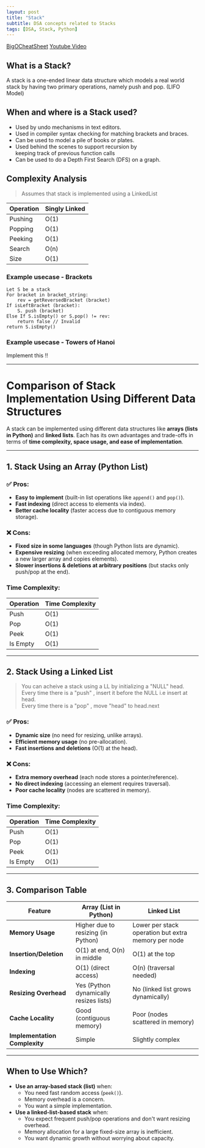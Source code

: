 ```yaml
---
layout: post
title: "Stack"
subtitle: DSA concepts related to Stacks
tags: [DSA, Stack, Python]
---
```


[BigOCheatSheet](https://www.bigocheatsheet.com/)
[Youtube Video](https://youtu.be/L3ud3rXpIxA?list=PLDV1Zeh2NRsB6SWUrDFW2RmDotAfPbeHu)

## What is a Stack?
A stack is a one-ended linear data structure which models a real world stack by having two primary operations, namely push and	pop. (LIFO Model)

## When and where is a Stack used?	
- Used by undo mechanisms in text editors.	
- Used in compiler syntax checking for matching	
brackets and braces.	
- Can be used to model a pile of books or	plates.	
- Used behind the scenes to support recursion by	
keeping track of previous function calls	
- Can be used to do a Depth First Search (DFS) on a graph.	

## Complexity Analysis
> Assumes that stack is implemented using a LinkedList

Operation  | Singly Linked
----|--------
Pushing | O(1)
Popping | O(1)
Peeking | O(1)
Search | O(n)
Size | O(1) 

### Example usecase - Brackets
``` PusedoCode	
Let S be a stack	
For bracket in bracket_string:  	
    rev = getReversedBracket (bracket)	
If isLeftBracket (bracket): 	
    S. push (bracket)           	
Else If S.isEmpty() or S.pop() != rev:      	
    return false // Invalid     
return S.isEmpty()
```

### Example usecase - Towers of Hanoi
<span class="highlight-red">Implement this !! </span>

-------
# **Comparison of Stack Implementation Using Different Data Structures**

A stack can be implemented using different data structures like **arrays (lists in Python)** and **linked lists**. Each has its own advantages and trade-offs in terms of **time complexity, space usage, and ease of implementation**.

---

## **1. Stack Using an Array (Python List)**

### ✅ **Pros**:
- **Easy to implement** (built-in list operations like `append()` and `pop()`).
- **Fast indexing** (direct access to elements via index).
- **Better cache locality** (faster access due to contiguous memory storage).

### ❌ **Cons**:
- **Fixed size in some languages** (though Python lists are dynamic).
- **Expensive resizing** (when exceeding allocated memory, Python creates a new larger array and copies elements).
- **Slower insertions & deletions at arbitrary positions** (but stacks only push/pop at the end).

### **Time Complexity**:

Operation | Time Complexity
----------|---------------
Push      | O(1)
Pop       | O(1)
Peek      | O(1)
Is Empty  | O(1)

---

## **2. Stack Using a Linked List**

> You can acheive a stack using a LL by initializing a "NULL" head.     
> Every time there is a "push" , insert it before the NULL i.e insert at head.      
> Every time there is a "pop" , move "head" to head.next

### ✅ **Pros**:
- **Dynamic size** (no need for resizing, unlike arrays).
- **Efficient memory usage** (no pre-allocation).
- **Fast insertions and deletions** (O(1) at the head).

### ❌ **Cons**:
- **Extra memory overhead** (each node stores a pointer/reference).
- **No direct indexing** (accessing an element requires traversal).
- **Poor cache locality** (nodes are scattered in memory).

### **Time Complexity**:
Operation | Time Complexity
----------|---------------
Push      | O(1)
Pop       | O(1)
Peek      | O(1)
Is Empty  | O(1)

---

## **3. Comparison Table**
Feature | **Array (List in Python)** | **Linked List**
--------|----------------|------------
**Memory Usage** | Higher due to resizing (in Python) | Lower per stack operation but extra memory per node
**Insertion/Deletion** | O(1) at end, O(n) in middle | O(1) at the top
**Indexing** | O(1) (direct access) | O(n) (traversal needed)
**Resizing Overhead** | Yes (Python dynamically resizes lists) | No (linked list grows dynamically)
**Cache Locality** | Good (contiguous memory) | Poor (nodes scattered in memory)
**Implementation Complexity** | Simple | Slightly complex

---

## **When to Use Which?**
- **Use an array-based stack (list)** when:
  - You need fast random access (`peek()`).
  - Memory overhead is a concern.
  - You want a simple implementation.
- **Use a linked-list-based stack** when:
  - You expect frequent push/pop operations and don't want resizing overhead.
  - Memory allocation for a large fixed-size array is inefficient.
  - You want dynamic growth without worrying about capacity.
